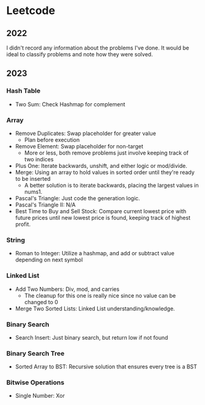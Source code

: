 # Leetcode

## 2022
I didn't record any information about the problems I've done. It would be ideal
to classify problems and note how they were solved. 

## 2023

### Hash Table
- Two Sum: Check Hashmap for complement

### Array
- Remove Duplicates: Swap placeholder for greater value
  - Plan before execution
- Remove Element: Swap placeholder for non-target
  - More or less, both remove problems just involve keeping track of two indices
- Plus One: Iterate backwards, unshift, and either logic or mod/divide.
- Merge: Using an array to hold values in sorted order until they're ready to be inserted
  - A better solution is to iterate backwards, placing the largest values in nums1.
- Pascal's Triangle: Just code the generation logic.
- Pascal's Triangle II: N/A
- Best Time to Buy and Sell Stock: Compare current lowest price with future prices until new lowest price is found, keeping track of highest profit.

### String
- Roman to Integer: Utilize a hashmap, and add or subtract value depending on next symbol

### Linked List
- Add Two Numbers: Div, mod, and carries
  - The cleanup for this one is really nice since no value can be changed to 0
- Merge Two Sorted Lists: Linked List understanding/knowledge.

### Binary Search
- Search Insert: Just binary search, but return low if not found

### Binary Search Tree
- Sorted Array to BST: Recursive solution that ensures every tree is a BST

### Bitwise Operations
- Single Number: Xor
